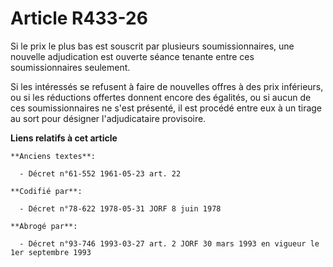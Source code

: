# Article R433-26

Si le prix le plus bas est souscrit par plusieurs soumissionnaires, une nouvelle adjudication est ouverte séance tenante
entre ces soumissionnaires seulement.

Si les intéressés se refusent à faire de nouvelles offres à des prix inférieurs, ou si les réductions offertes donnent encore
des égalités, ou si aucun de ces soumissionnaires ne s'est présenté, il est procédé entre eux à un tirage au sort pour
désigner l'adjudicataire provisoire.

**Liens relatifs à cet article**

	**Anciens textes**:

	  - Décret n°61-552 1961-05-23 art. 22

	**Codifié par**:

	  - Décret n°78-622 1978-05-31 JORF 8 juin 1978

	**Abrogé par**:

	  - Décret n°93-746 1993-03-27 art. 2 JORF 30 mars 1993 en vigueur le 1er septembre 1993
